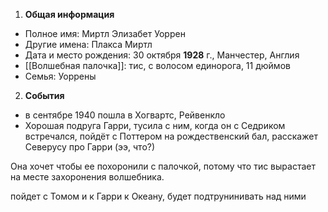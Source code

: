 1. **Общая информация**
 - Полное имя: Миртл Элизабет Уоррен
 - Другие имена: Плакса Миртл
 - Дата и место рождения: 30 октября **1928** г., Манчестер, Англия
 - [[Волшебная палочка]]: тис, с волосом единорога, 11 дюймов
 - Семья: Уоррены

2. **События**
 - в сентябре 1940 пошла в Хогвартс, Рейвенкло
 - Хорошая подруга Гарри, тусила с ним, когда он с Седриком встречался, пойдёт с Поттером на рождественский бал, расскажет Северусу про Гарри (ээ, что?)

Она хочет чтобы ее похоронили с палочкой, потому что тис вырастает на месте захоронения волшебника.

пойдет с Томом и к Гарри к Океану, будет подтрунинивать над ними


